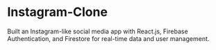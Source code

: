 # Instagram-Clone
Built an Instagram-like social media app with React.js, Firebase Authentication, and Firestore for real-time data and user management.
